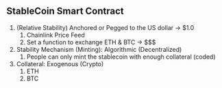 ## StableCoin Smart Contract 


1. (Relative Stability) Anchored or Pegged to the US dollar -> $1.0
   1. Chainlink Price Feed
   2. Set a function to exchange ETH & BTC -> $$$
2. Stability Mechanism (Minting): Algorithmic (Decentralized) 
   1. People can only mint the stablecoin with enough collateral (coded)
3. Collateral: Exogenous (Crypto)
   1. ETH
   2. BTC
